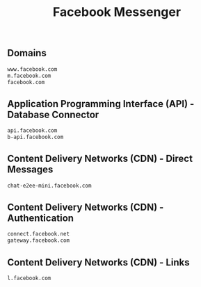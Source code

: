 


<h1 align="center">Facebook Messenger</h1>  

<br>

## Domains


```html
www.facebook.com
m.facebook.com
facebook.com
```  


## Application Programming Interface (API) - Database Connector


```html
api.facebook.com
b-api.facebook.com
```  


## Content Delivery Networks (CDN) - Direct Messages


```html
chat-e2ee-mini.facebook.com
```  


## Content Delivery Networks (CDN) - Authentication


```html
connect.facebook.net
gateway.facebook.com
```  


## Content Delivery Networks (CDN) - Links


```html
l.facebook.com
```  

